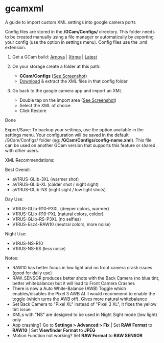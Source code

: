 # gcamxml
A guide to import custom XML settings into google camera ports

Config files are stored in the **/GCam/Configs/** directory. This folder needs to be created manually using a file manager or automatically by exporting your config (use the option in settings menu). Config files use the .xml extension.

1. Get a GCam build: [Arnova](https://www.celsoazevedo.com/files/android/google-camera/dev-arnova8G2/) | [Xtrme](https://www.celsoazevedo.com/files/android/google-camera/dev-xtrme/) | [Latest](https://www.androidfilehost.com/?w=files&flid=288774)

2. On your storage create a folder at this path:

    - **GCam/Configs** ([See Screenshot](https://github.com/H1XYZ/gcamxml/blob/master/!storage_path.jpg))
    - [Download](https://github.com/H1XYZ/gcamxml/archive/master.zip) & extract the XML files in that config folder

3. Go back to the google camera app and import an XML

    - Double tap on the import area ([See Screenshot](https://github.com/H1XYZ/gcamxml/blob/master/!xml_toggle_import.jpg))
    - Select the XML of choice
    - Click Restore

Done

Export/Save:
To backup your settings, use the option available in the settings menu. Your configuration will be saved in the default /GCam/Configs/ folder (eg: **/GCam/Configs/config-name.xml**). This file can be used on another GCam version that supports this feature or shared with other users.

XML Recommendations:

Best Overall:
- aV1RUS-GLib-3XL (warmer shot)
- aV1RUS-GLib-XL (colder shot / night sight)
- aV1RUS-GLib-NS (night sight / low light shots)

Day Use:
- V1RUS-GLib-R10-P3XL (deeper colors, warmer)
- V1RUS-GLib-R10-PXL (natural colors, colder)
- V1RUS-GLib-RS-P3XL (no selfies)
- V1RUS-Esz4-RAW10 (neutral colors, more noise)

Night Use:
- V1RUS-NS-R10
- V1RUS-NS-RS (less noise)

Notes:
 - RAW10 has better focus in low light and no front camera crash issues (good for daily use)
 - RAW_SENSOR produces better shots with the Back Camera (no blue tint, better whitebalance) but it will lead to Front Camera Crashes
 - There is now a Auto White-Balance (AWB) Toggle which enables/disables the Pixel 3 AWB AI. I would recommend to enable the toggle (which turns the AWB off). Gives more natural whitebalance
 - Set Back Camera to "Pixel XL" instead of "Pixel 3 XL", it fixes the yellow tint issue
 - XMLs with "NS" are designed to be used in Night Sight mode (low light) only
 - App crashing? Go to **Settings > Advanced > Fix** | Set **RAW Format** to **RAW10** | Set **Viewfinder Format** to **JPEG**
 - Motion Function not working? Set **RAW Format** to **RAW SENSOR** 
